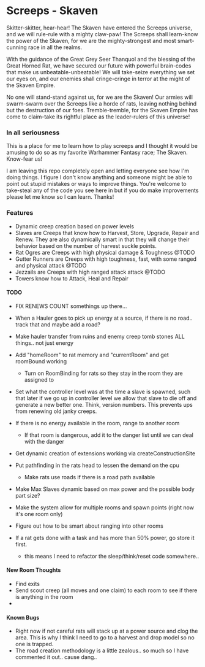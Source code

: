 # Screeps - Skaven

Skitter-skitter, hear-hear! The Skaven have entered the Screeps universe, and we will rule-rule with a mighty claw-paw! The Screeps shall learn-know the power of the Skaven, for we are the mighty-strongest and most smart-cunning race in all the realms.

With the guidance of the Great Grey Seer Thanquol and the blessing of the Great Horned Rat, we have secured our future with powerful brain-codes that make us unbeatable-unbeatable! We will take-seize everything we set our eyes on, and our enemies shall cringe-cringe in terror at the might of the Skaven Empire.

No one will stand-stand against us, for we are the Skaven! Our armies will swarm-swarm over the Screeps like a horde of rats, leaving nothing behind but the destruction of our foes. Tremble-tremble, for the Skaven Empire has come to claim-take its rightful place as the leader-rulers of this universe!

### In all seriousness

This is a place for me to learn how to play screeps and I thought it would be amusing to do so as my favorite Warhammer Fantasy race; The Skaven.  Know-fear us!  

I am leaving this repo completely open and letting everyone see how I'm doing things.  I figure I don't know anything and someone might be able to point out stupid mistakes or ways to improve things.  You're welcome to take-steal any of the code you see here in but if you do make improvements please let me know so I can learn.  Thanks!

### Features
- Dynamic creep creation based on power levels
- Slaves are Creeps that know how to Harvest, Store, Upgrade, Repair and Renew.  They are also dynamically smart in that they will change their behavior based on the number of harvest suckle points. 
- Rat Ogres are Creeps with high physical damage & Toughness @TODO
- Gutter Runners are Creeps with high toughness, fast, with some ranged and physical attack @TODO
- Jezzails are Creeps with high ranged attack attack @TODO
- Towers know how to Attack, Heal and Repair

#### TODO
- FIX RENEWS COUNT somethings up there... 
- When a Hauler goes to pick up energy at a source, if there is no road.. track that and maybe add a road?
- Make hauler transfer from ruins and enemy creep tomb stones ALL things.. not just energy

- Add "homeRoom" to rat memory and "currentRoom" and get roomBound working
  - Turn on RoomBinding for rats so they stay in the room they are assigned to
- Set what the controller level was at the time a slave is spawned, such that later if we go up in controller level we allow that slave to die off and generate a new better one.  Think, version numbers.  This prevents ups from renewing old janky creeps.
- If there is no energy available in the room, range to another room
  - If that room is dangerous, add it to the danger list until we can deal with the danger
- Get dynamic creation of extensions working via createConstructionSite
- Put pathfinding in the rats head to lessen the demand on the cpu
  - Make rats use roads if there is a road path available
- Make Max Slaves dynamic based on max power and the possible body part size?
- Make the system allow for multiple rooms and spawn points (right now it's one room only)
- Figure out how to be smart about ranging into other rooms
- If a rat gets done with a task and has more than 50% power, go store it first.
  - this means I need to refactor the sleep/think/reset code somewhere..

#### New Room Thoughts
- Find exits
- Send scout creep (all moves and one claim) to each room to see if there is anything in the room
- 

#### Known Bugs
- Right now if not careful rats will stack up at a power source and clog the area.  This is why I think I need to go to a harvest and drop model so no one is trapped.
- The road creation methodology is a little zealous.. so much so I have commented it out.. cause dang.. 